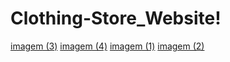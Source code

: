 # Clothing-Store_Website!
[imagem (3)](https://github.com/user-attachments/assets/e6f229ee-61b7-46b2-9128-2371d1dc2f51)
[imagem (4)](https://github.com/user-attachments/assets/b9ec3172-256d-4079-a935-dad82a777b7d)
[imagem (1)](https://github.com/user-attachments/assets/82e3b8f9-7a95-4bb3-a98f-4a5c839e7493)
[imagem (2)](https://github.com/user-attachments/assets/6ab3d7f0-a569-475c-bb1a-ff4553d0328a)
